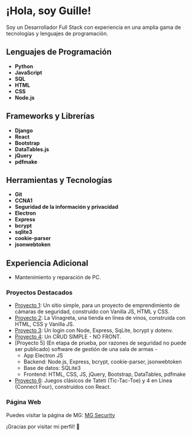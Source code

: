 # ¡Hola, soy Guille!

Soy un Desarrollador Full Stack con experiencia en una amplia gama de tecnologías y lenguajes de programación.

## Lenguajes de Programación
- **Python**
- **JavaScript**
- **SQL**
- **HTML**
- **CSS**
- **Node.js**

## Frameworks y Librerías
- **Django**
- **React**
- **Bootstrap**
- **DataTables.js**
- **jQuery**
- **pdfmake**

## Herramientas y Tecnologías
- **Git**
- **CCNA1**
- **Seguridad de la información y privacidad**
- **Electron**
- **Express**
- **bcrypt**
- **sqlite3**
- **cookie-parser**
- **jsonwebtoken**

## Experiencia Adicional
- Mantenimiento y reparación de PC.

### Proyectos Destacados
- [Proyecto 1](https://guinovi.github.io/mgseg/): Un sitio simple, para un proyecto de emprendimiento de cámaras de seguridad, construido con Vanilla JS, HTML y CSS.
- [Proyecto 2](https://guinovi.github.io/vinagre/): La Vinagreta, una tienda en línea de vinos, construida con HTML, CSS y Vanilla JS.
- [Proyecto 3](https://github.com/guinovi/crud-login): Un login con Node, Express, SqLite, bcrypt y dotenv.
- [Proyecto 4](https://github.com/guinovi/crud-simple-no-front): Un CRUD SIMPLE - NO FRONT.
- [Proyecto 5] (En etapa de prueba, por razones de seguridad no puede ser publicado) software de gestión de una sala de armas - 
  - App Electron JS
  - Backend: Node.js, Express, bcrypt, cookie-parser, jsonwebtoken
  - Base de datos: SQLite3
  - Frontend: HTML, CSS, JS, jQuery, Bootstrap, DataTables, pdfmake
- [Proyecto 6](https://jugando-js.netlify.app/): Juegos clásicos de Tateti (Tic-Tac-Toe) y 4 en Línea (Connect Four), construidos con React.

### Página Web
Puedes visitar la página de MG: [MG Security](https://mgsecurty.netlify.app/)

¡Gracias por visitar mi perfil! 🚀
